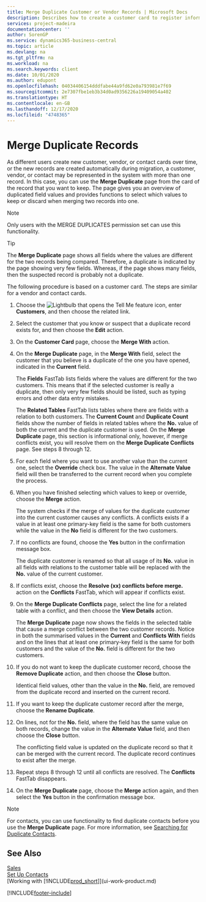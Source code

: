 ```yaml
---
title: Merge Duplicate Customer or Vendor Records | Microsoft Docs
description: Describes how to create a customer card to register information about each new customer or client that you sell to.
services: project-madeira
documentationcenter: ''
author: SorenGP
ms.service: dynamics365-business-central
ms.topic: article
ms.devlang: na
ms.tgt_pltfrm: na
ms.workload: na
ms.search.keywords: client
ms.date: 10/01/2020
ms.author: edupont
ms.openlocfilehash: 04034406154dddfabe44a9fd62e0a793981e7f69
ms.sourcegitcommit: 2e7307fbe1eb3b34d0ad9356226a19409054a402
ms.translationtype: HT
ms.contentlocale: en-GB
ms.lasthandoff: 12/17/2020
ms.locfileid: "4748365"
---
```

# <a name="merge-duplicate-records"></a>Merge Duplicate Records
As different users create new customer, vendor, or contact cards over time, or the new records are created automatically during migration, a customer, vendor, or contact may be represented in the system with more than one record. In this case, you can use the **Merge Duplicate** page from the card of the record that you want to keep. The page gives you an overview of duplicated field values and provides functions to select which values to keep or discard when merging two records into one.

> [!NOTE]
> Only users with the MERGE DUPLICATES permission set can use this functionality.

> [!TIP]
> The **Merge Duplicate** page shows all fields where the values are different for the two records being compared. Therefore, a duplicate is indicated by the page showing very few fields. Whereas, if the page shows many fields, then the suspected record is probably not a duplicate.

The following procedure is based on a customer card. The steps are similar for a vendor  and contact cards.

1. Choose the ![Lightbulb that opens the Tell Me feature](media/ui-search/search_small.png "Tell me what you want to do") icon, enter **Customers**, and then choose the related link.
2. Select the customer that you know or suspect that a duplicate record exists for, and then choose the **Edit** action.
3. On the **Customer Card** page, choose the **Merge With** action.
4. On the **Merge Duplicate** page, in the **Merge With** field, select the customer that you believe is a duplicate of the one you have opened, indicated in the **Current** field.

    The **Fields** FastTab lists fields where the values are different for the two customers. This means that if the selected customer is really a duplicate, then only very few fields should be listed, such as typing errors and other data entry mistakes.

    The **Related Tables** FastTab lists tables where there are fields with a relation to both customers. The **Current Count** and **Duplicate Count** fields show the number of fields in related tables where the **No.** value of both the current and the duplicate customer is used. On the **Merge Duplicate** page, this section is informational only, however, if merge conflicts exist, you will resolve them on the **Merge Duplicate Conflicts** page. See steps 8 through 12.   

5. For each field where you want to use another value than the current one, select the **Override** check box. The value in the **Alternate Value** field will then be transferred to the current record when you complete the process.
6. When you have finished selecting which values to keep or override, choose the **Merge** action.

    The system checks if the merge of values for the duplicate customer into the current customer causes any conflicts. A conflicts exists if a value in at least one primary-key field is the same for both customers while the value in the **No** field is different for the two customers.

7. If no conflicts are found, choose the **Yes** button in the confirmation message box.

    The duplicate customer is renamed so that all usage of its **No.** value in all fields with relations to the customer table will be replaced with the **No.** value of the current customer.
8. If conflicts exist, choose the **Resolve (xx) conflicts before merge.** action on the **Conflicts** FastTab, which will appear if conflicts exist.
9. On the **Merge Duplicate Conflicts** page, select the line for a related table with a conflict, and then choose the **View Details** action.

    The **Merge Duplicate** page now shows the fields in the selected table that cause a merge conflict between the two customer records. Notice in both the summarised values in the **Current** and **Conflicts With** fields and on the lines that at least one primary-key field is the same for both customers and the value of the **No.** field is different for the two customers.   
10. If you do not want to keep the duplicate customer record, choose the **Remove Duplicate** action, and then choose the **Close** button.

    Identical field values, other than the value in the **No.** field, are removed from the duplicate record and inserted on the current record.
11. If you want to keep the duplicate customer record after the merge,  choose the **Rename Duplicate**.
12. On lines, not for the **No.** field, where the field has the same value on both records, change the value in the **Alternate Value** field, and then choose the **Close** button.

    The conflicting field value is updated on the duplicate record so that it can be merged with the current record. The duplicate record continues to exist after the merge.
13. Repeat steps 8 through 12 until all conflicts are resolved. The **Conflicts** FastTab disappears.
14. On the **Merge Duplicate** page, choose the **Merge** action again, and then select the **Yes** button in the confirmation message box.

> [!NOTE]
> For contacts, you can use functionality to find duplicate contacts before you use the **Merge Duplicate** page. For more information, see [Searching for Duplicate Contacts](marketing-setup-contacts.md#searching-for-duplicate-contacts).

## <a name="see-also"></a>See Also
[Sales](sales-manage-sales.md)  
[Set Up Contacts](marketing-setup-contacts.md)  
[Working with [!INCLUDE[prod_short](includes/prod_short.md)]](ui-work-product.md)


[!INCLUDE[footer-include](includes/footer-banner.md)]